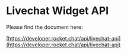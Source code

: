 # Livechat Widget API

Please find the document here: 

[https://developer.rocket.chat/api/livechat-api](https://developer.rocket.chat/api/livechat-api)

